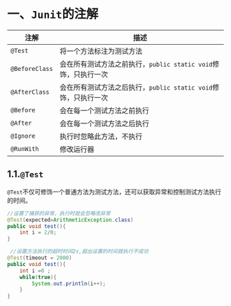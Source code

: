# 一、`Junit`的注解

| 注解           | 描述                                                         |
| -------------- | ------------------------------------------------------------ |
| `@Test`        | 将一个方法标注为测试方法                                     |
| `@BeforeClass` | 会在所有测试方法之前执行，`public static void`修饰，只执行一次 |
| `@AfterClass`  | 会在所有测试方法之后执行，`public static void`修饰，只执行一次 |
| `@Before`      | 会在每一个测试方法之前执行                                   |
| `@After`       | 会在每一个测试方法之后执行                                   |
| `@Ignore`      | 执行时忽略此方法，不执行                                     |
| `@RunWith`     | 修改运行器                                                   |

## 1.1.`@Test`

`@Test`不仅可修饰一个普通方法为测试方法，还可以获取异常和控制测试方法执行的时间。

```java
//设置了捕获的异常，执行时就会忽略改异常
@Test(expected=ArithmeticException.class)
public void test(){
    int i = 2/0;
}
```

```java
 //设置方法执行的超时时间2s,超出设置的时间就执行不成功
@Test(timeout = 2000)
public void test(){
    int i =0 ;
    while(true){
        System.out.println(i++);
    }
}
```

